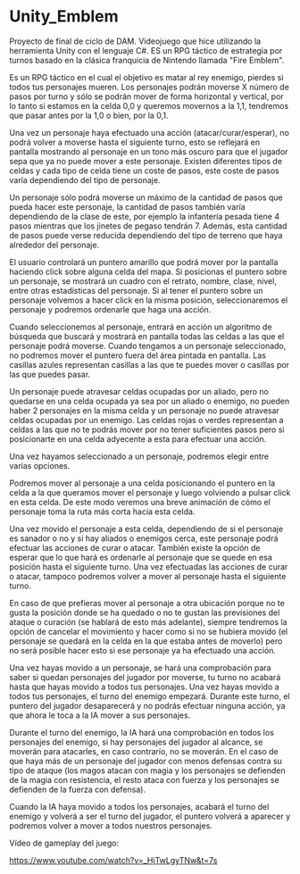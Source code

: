 # Unity_Emblem
Proyecto de final de ciclo de DAM. Videojuego que hice utilizando la herramienta Unity con el lenguaje C#. ES un RPG táctico de estrategia por turnos basado en la clásica franquicia de Nintendo llamada "Fire Emblem".

Es un RPG táctico en el cual el objetivo es matar al rey enemigo, pierdes si todos tus personajes mueren. Los personajes podrán moverse X número de pasos por turno y sólo se podrán mover de forma horizontal y vertical, por lo tanto si estamos en la celda 0,0 y queremos movernos a la 1,1, tendremos que pasar antes por la 1,0 o bien, por la 0,1.

Una vez un personaje haya efectuado una acción (atacar/curar/esperar), no podrá volver a moverse hasta el siguiente turno, esto se reflejará en pantalla mostrando al personaje en un tono más oscuro para que el jugador sepa que ya no puede mover a este personaje. Existen diferentes tipos de celdas y cada tipo de celda tiene un coste de pasos, este coste de pasos varía dependiendo del tipo de personaje.

Un personaje sólo podrá moverse un máximo de la cantidad de pasos que pueda hacer este personaje, la cantidad de pasos también varía dependiendo de la clase de este, por ejemplo la infantería pesada tiene 4 pasos mientras que los jinetes de pegaso tendrán 7. Además, esta cantidad de pasos puede verse reducida dependiendo del tipo de terreno que haya alrededor del personaje.

El usuario controlará un puntero amarillo que podrá mover por la pantalla haciendo click sobre alguna celda del mapa. Si posicionas el puntero sobre un personaje, se mostrará un cuadro con el retrato, nombre, clase, nivel, entre otras estadísticas del personaje. Si al tener el puntero sobre un personaje volvemos a hacer click en la misma posición, seleccionaremos el personaje y podremos ordenarle que haga una acción.

Cuando seleccionemos al personaje, entrará en acción un algoritmo de búsqueda que buscará y mostrará en pantalla todas las celdas a las que el personaje podrá moverse. Cuando tengamos a un personaje seleccionado, no podremos mover el puntero fuera del área pintada en pantalla. Las casillas azules representan casillas a las que te puedes mover o casillas por las que puedes pasar.

Un personaje puede atravesar celdas ocupadas por un aliado, pero no quedarse en una celda ocupada ya sea por un aliado o enemigo, no pueden haber 2 personajes en la misma celda y un personaje no puede atravesar celdas ocupadas por un enemigo. Las celdas rojas o verdes representan a celdas a las que no te podrás mover por no tener suficientes pasos pero si posicionarte en una celda adyecente a esta para efectuar una acción.

Una vez hayamos seleccionado a un personaje, podremos elegir entre varias opciones.

Podremos mover al personaje a una celda posicionando el puntero en la celda a la que queramos mover el personaje y luego volviendo a pulsar click en esta celda. De este modo veremos una breve animación de cómo el personaje toma la ruta más corta hacía esta celda.

Una vez movido el personaje a esta celda, dependiendo de si el personaje es sanador o no y si hay aliados o enemigos cerca, este personaje podrá efectuar las acciones de curar o atacar. También existe la opción de esperar que lo que hará es ordenarle al personaje que se quede en esa posición hasta el siguiente turno. Una vez efectuadas las acciones de curar o atacar, tampoco podremos volver a mover al personaje hasta el siguiente turno.

En caso de que prefieras mover al personaje a otra ubicación porque no te gusta la posición donde se ha quedado o no te gustan las previsiones del ataque o curación (se hablará de esto más adelante), siempre tendremos la opción de cancelar el movimiento y hacer como si no se hubiera movido (el personaje se quedará en la celda en la que estaba antes de moverlo) pero no será posible hacer esto si ese personaje ya ha efectuado una acción.

Una vez hayas movido a un personaje, se hará una comprobación para saber si quedan personajes del jugador por moverse, tu turno no acabará hasta que hayas movido a todos tus personajes. Una vez hayas movido a todos tus personajes, el turno del enemigo empezará. Durante este turno, el puntero del jugador desaparecerá y no podrás efectuar ninguna acción, ya que ahora le toca a la IA mover a sus personajes.

Durante el turno del enemigo, la IA hará una comprobación en todos los personajes del enemigo, si hay personajes del jugador al alcance, se moverán para atacarles, en caso contrarío, no se moverán. En el caso de que haya más de un personaje del jugador con menos defensas contra su tipo de ataque (los magos atacan con magia y los personajes se defienden de la magia con resistencia, el resto ataca con fuerza y los personajes se defienden de la fuerza con defensa).

Cuando la IA haya movido a todos los personajes, acabará el turno del enemigo y volverá a ser el turno del jugador, el puntero volverá a aparecer y podremos volver a mover a todos nuestros personajes.

Vídeo de gameplay del juego:

https://www.youtube.com/watch?v=_HjTwLgyTNw&t=7s
